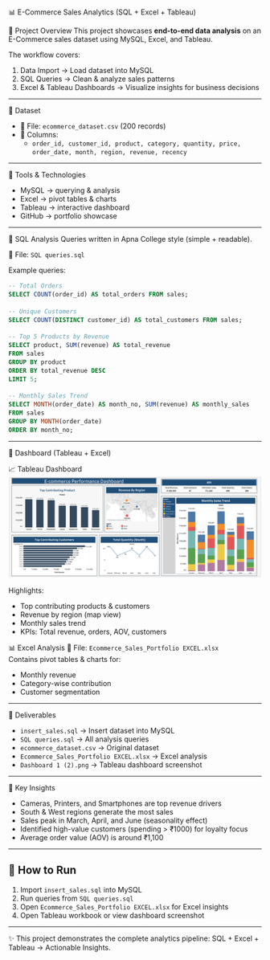 📊 E-Commerce Sales Analytics (SQL + Excel + Tableau)

🔹 Project Overview
This project showcases **end-to-end data analysis** on an E-Commerce sales dataset using MySQL, Excel, and Tableau.  

The workflow covers:
1. Data Import → Load dataset into MySQL  
2. SQL Queries → Clean & analyze sales patterns  
3. Excel & Tableau Dashboards → Visualize insights for business decisions  

---

🔹 Dataset
- 📂 File: `ecommerce_dataset.csv` (200 records)  
- 🧾 Columns:  
  - `order_id, customer_id, product, category, quantity, price, order_date, month, region, revenue, recency`  

---

🔹 Tools & Technologies
- MySQL → querying & analysis  
- Excel → pivot tables & charts  
- Tableau → interactive dashboard  
- GitHub → portfolio showcase  

---

🔹 SQL Analysis
Queries written in Apna College style (simple + readable).  

📂 File: `SQL queries.sql`  

Example queries:  

```sql
-- Total Orders
SELECT COUNT(order_id) AS total_orders FROM sales;

-- Unique Customers
SELECT COUNT(DISTINCT customer_id) AS total_customers FROM sales;

-- Top 5 Products by Revenue
SELECT product, SUM(revenue) AS total_revenue
FROM sales
GROUP BY product
ORDER BY total_revenue DESC
LIMIT 5;

-- Monthly Sales Trend
SELECT MONTH(order_date) AS month_no, SUM(revenue) AS monthly_sales
FROM sales
GROUP BY MONTH(order_date)
ORDER BY month_no;
```

---

🔹 Dashboard (Tableau + Excel)

📈 Tableau Dashboard  
![Dashboard](Dashboard%201%20(2).png)

Highlights:
- Top contributing products & customers  
- Revenue by region (map view)  
- Monthly sales trend  
- KPIs: Total revenue, orders, AOV, customers  

📊 Excel Analysis
📂 File: `Ecommerce_Sales_Portfolio EXCEL.xlsx`  
Contains pivot tables & charts for:
- Monthly revenue  
- Category-wise contribution  
- Customer segmentation  

---

🔹 Deliverables
- `insert_sales.sql` → Insert dataset into MySQL  
- `SQL queries.sql` → All analysis queries  
- `ecommerce_dataset.csv` → Original dataset  
- `Ecommerce_Sales_Portfolio EXCEL.xlsx` → Excel analysis  
- `Dashboard 1 (2).png` → Tableau dashboard screenshot  

---

🔹 Key Insights
- Cameras, Printers, and Smartphones are top revenue drivers  
- South & West regions generate the most sales  
- Sales peak in March, April, and June (seasonality effect)  
- Identified high-value customers (spending > ₹1000) for loyalty focus  
- Average order value (AOV) is around ₹1,100  

---

## 🔹 How to Run
1. Import `insert_sales.sql` into MySQL  
2. Run queries from `SQL queries.sql`  
3. Open `Ecommerce_Sales_Portfolio EXCEL.xlsx` for Excel insights  
4. Open Tableau workbook or view dashboard screenshot  

---

✨ This project demonstrates the complete analytics pipeline: SQL + Excel + Tableau → Actionable Insights.  

